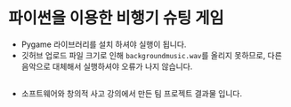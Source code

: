 # 파이썬을 이용한 비행기 슈팅 게임

- Pygame 라이브러리를 설치 하셔야 실행이 됩니다.
- 깃허브 업로드 파일 크기로 인해 `backgroundmusic.wav`를 올리지 못하므로, 다른 음악으로 대체해서 실행하셔야 오류가 나지 않습니다.

##

- 소프트웨어와 창의적 사고 강의에서 만든 팀 프로젝트 결과물 입니다.
